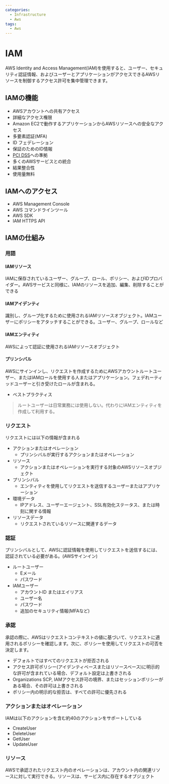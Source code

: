 ```yaml
---
categories:
  - Infrastructure
  - Aws
tags:
  - Aws
---
```


# IAM

AWS Identity and Access Management(IAM)を使用すると、ユーザー、セキュリティ認証情報、およびユーザーとアプリケーションがアクセスできるAWSリソースを制御するアクセス許可を集中管理できます。

## IAMの機能

- AWSアカウントへの共有アクセス
- 詳細なアクセス権限
- Amazon EC2で動作するアプリケーションからAWSリソースへの安全なアクセス
- 多要素認証(MFA)
- ID フェデレーション
- 保証のためのID情報
- [PCI DSS](https://aws.amazon.com/jp/compliance/pci-dss-level-1-faqs/)への準拠
- 多くのAWSサービスとの統合
- 結果整合性
- 使用量無料

## IAMへのアクセス

- AWS Management Console
- AWS コマンドラインツール
- AWS SDK
- IAM HTTPS API

## IAMの仕組み

### 用語

#### IAMリソース

IAMに保存されているユーザー、グループ、ロール、ポリシー、およびIDプロバイダー。AWSサービスと同様に、IAMのリソースを追加、編集、削除することができる

#### IAMアイデンティ

識別し、グループ化するために使用されるIAMリソースオブジェクト。IAMユーザーにポリシーをアタッチすることができる。ユーザー、グループ、ロールなど

#### IAMエンティティ

AWSによって認証に使用されるIAMリソースオブジェクト

#### プリンシバル

AWSにサインインし、リクエストを作成するためにAWSアカウントルートユーザー、またはIAMロールを使用する人またはアプリケーション。フェデれーティッドユーザーと引き受けたロールが含まれる。

- ベストプラクティス
> ルートユーザーは日常業務には使用しない。代わりにIAMエンティティを作成して利用する。

### リクエスト

リクエストには以下の情報が含まれる

- アクションまたはオペレーション
  - プリンシバルが実行するアクションまたはオペレーション
- リソース
  - アクションまたはオペレーションを実行する対象のAWSリソースオブジェクト
- プリンシバル
  - エンティティを使用してリクエストを送信するユーザーまたはアプリケーション
- 環境データ
  - IPアドレス、ユーザーエージェント、SSL有効化ステータス、または時刻に関する情報
- リソースデータ
  - リクエストされているリソースに関連するデータ

### 認証

プリンシバルとして、AWSに認証情報を使用してリクエストを送信するには、認証されている必要がある。(AWSサインイン)

- ルートユーザー
  - Eメール
  - パスワード 
- IAMユーザー
  - アカウントID またはエイリアス
  - ユーザー名
  - パスワード
  - 追加のセキュリティ情報(MFAなど)

### 承認

承認の際に、AWSはリクエストコンテキストの値に基づいて、リクエストに適用されるポリシーを確認します。次に、ポリシーを使用してリクエストの可否を決定します。

- デフォルトではすべてのリクエストが拒否される
- アクセス許可ポリシー(アイデンティベースまたはリソースベース)に明示的な許可が含まれている場合、デフォルト設定は上書きされる
- Organizations SCP, IAMアクセス許可の境界、またはセッションポリシーがある場合、その許可は上書きされる
- ポリシー内の明示的な拒否は、すべての許可に優先される

### アクションまたはオペレーション

IAMは以下のアクションを含む約40のアクションをサポートしている

- CreateUser
- DeleteUser
- GetUser
- UpdateUser

### リソース

AWSで承認されたリクエスト内のオペレーションは、アカウント内の関連リソースに対して実行できる。リソースは、サービス内に存在するオブジェクト
